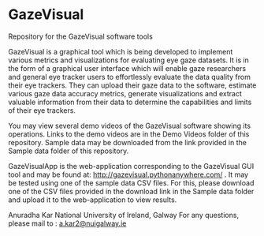 # GazeVisual
Repository for the GazeVisual software tools

GazeVisual  is a graphical tool which is being developed to implement various metrics and visualizations for evaluating eye gaze datasets. It is in the form of a graphical user interface which will enable gaze researchers and general eye tracker users to effortlessly evaluate the data quality from their eye trackers. They can upload their gaze data to the software, estimate various gaze data accuracy metrics, generate visualizations and extract valuable information from their data to determine the capabilities and limits of their eye trackers.

You may view several demo videos of the  GazeVisual software showing its operations. Links to the demo videos are in the Demo Videos folder of this repository. Sample data may be downloaded from the link provided in the Sample data folder of this repository. 

GazeVisualApp is the web-application corresponding to the GazeVisual GUI tool and may be found at:
http://gazevisual.pythonanywhere.com/ . It may be tested using one of the sample data CSV files. For this, please download one of the CSV files provided in the download link in the Sample data folder and upload it to the web-application to view results.

Anuradha Kar
National University of Ireland, Galway
For any questions, please mail to : a.kar2@nuigalway.ie

